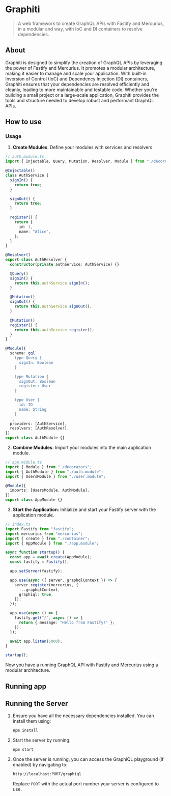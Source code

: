 # Graphiti

> A web framework to create GraphQL APIs with Fastify and Mercurius, in a modular and way, with IoC and DI containers to resolve dependencies.

## About

Graphiti is designed to simplify the creation of GraphQL APIs by leveraging the power of Fastify and Mercurius. It promotes a modular architecture, making it easier to manage and scale your application. With built-in Inversion of Control (IoC) and Dependency Injection (DI) containers, Graphiti ensures that your dependencies are resolved efficiently and cleanly, leading to more maintainable and testable code. Whether you're building a small project or a large-scale application, Graphiti provides the tools and structure needed to develop robust and performant GraphQL APIs.

## How to use

### Usage

1. **Create Modules**: Define your modules with services and resolvers.

```typescript
// auth.module.ts
import { Injectable, Query, Mutation, Resolver, Module } from "./decorators";

@Injectable()
class AuthService {
  signIn() {
    return true;
  }

  signOut() {
    return true;
  }

  register() {
    return {
      id: 1,
      name: "Alice",
    };
  }
}

@Resolver()
export class AuthResolver {
  constructor(private authService: AuthService) {}

  @Query()
  signIn() {
    return this.authService.signIn();
  }

  @Mutation()
  signOut() {
    return this.authService.signOut();
  }

  @Mutation()
  register() {
    return this.authService.register();
  }
}

@Module({
  schema: gql`
    type Query {
      signIn: Boolean
    }

    type Mutation {
      signOut: Boolean
      register: User
    }

    type User {
      id: ID
      name: String
    }
  `,
  providers: [AuthService],
  resolvers: [AuthResolver],
})
export class AuthModule {}
```

2. **Combine Modules**: Import your modules into the main application module.

```typescript
// app.module.ts
import { Module } from "./decorators";
import { AuthModule } from "./auth.module";
import { UsersModule } from "./user.module";

@Module({
  imports: [UsersModule, AuthModule],
})
export class AppModule {}
```

3. **Start the Application**: Initialize and start your Fastify server with the application module.

```typescript
// index.ts
import Fastify from "fastify";
import mercurius from "mercurius";
import { create } from "./container";
import { AppModule } from "./app.module";

async function startup() {
  const app = await create(AppModule);
  const fastify = Fastify();

  app.setServer(fastify);

  app.use(async ({ server, graphqlContext }) => {
    server.register(mercurius, {
      ...graphqlContext,
      graphiql: true,
    });
  });

  app.use(async () => {
    fastify.get("/", async () => {
      return { message: "Hello from Fastify!" };
    });
  });

  await app.listen(5000);
}

startup();
```

Now you have a running GraphQL API with Fastify and Mercurius using a modular architecture.

## Running app

## Running the Server

1. Ensure you have all the necessary dependencies installed. You can install them using:

   ```bash
   npm install
   ```

2. Start the server by running:

   ```bash
   npm start
   ```

3. Once the server is running, you can access the GraphiQL playground (if enabled) by navigating to:
   ```bash
   http://localhost:PORT/graphiql
   ```
   Replace `PORT` with the actual port number your server is configured to use.
